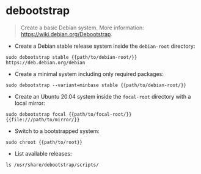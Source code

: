 # debootstrap

> Create a basic Debian system.
> More information: <https://wiki.debian.org/Debootstrap>.

- Create a Debian stable release system inside the `debian-root` directory:

`sudo debootstrap stable {{path/to/debian-root/}} https://deb.debian.org/debian`

- Create a minimal system including only required packages:

`sudo debootstrap --variant=minbase stable {{path/to/debian-root/}}`

- Create an Ubuntu 20.04 system inside the `focal-root` directory with a local mirror:

`sudo debootstrap focal {{path/to/focal-root/}} {{file:///path/to/mirror/}}`

- Switch to a bootstrapped system:

`sudo chroot {{path/to/root}}`

- List available releases:

`ls /usr/share/debootstrap/scripts/`
